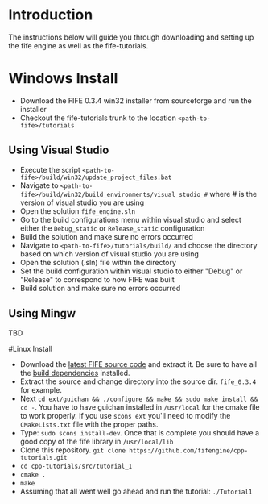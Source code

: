 # Introduction
The instructions below will guide you through downloading and setting up the fife engine as well as the fife-tutorials.

# Windows Install
* Download the FIFE 0.3.4 win32 installer from sourceforge and run the installer
* Checkout the fife-tutorials trunk to the location `<path-to-fife>/tutorials`

## Using Visual Studio
* Execute the script `<path-to-fife>/build/win32/update_project_files.bat`
* Navigate to `<path-to-fife>/build/win32/build_environments/visual_studio_#` where # is the version of visual studio you are using
* Open the solution `fife_engine.sln`
* Go to the build configurations menu within visual studio and select either the `Debug_static` or `Release_static` configuration
* Build the solution and make sure no errors occurred
* Navigate to `<path-to-fife>/tutorials/build/` and choose the directory based on which version of visual studio you are using
* Open the solution (.sln) file within the directory
* Set the build configuration within visual studio to either "Debug" or "Release" to correspond to how FIFE was built
* Build solution and make sure no errors occurred

## Using Mingw
TBD

#Linux Install
* Download the [latest FIFE source code](https://sourceforge.net/projects/fife/files/active/src/) and extract it.  Be sure to have all the [build dependencies](https://github.com/fifengine/fifengine/wiki/dependencies) installed.
* Extract the source and change directory into the source dir.  `fife_0.3.4` for example.
* Next `cd ext/guichan && ./configure && make && sudo make install && cd -`.  You have to have guichan installed in `/usr/local` for the cmake file to work properly.  If you use `scons ext` you'll need to modify the `CMakeLists.txt` file with the proper paths.
* Type: `sudo scons install-dev`.  Once that is complete you should have a good copy of the fife library in `/usr/local/lib`
* Clone this repository.  `git clone https://github.com/fifengine/cpp-tutorials.git`
* `cd cpp-tutorials/src/tutorial_1`
* `cmake .`
* `make`
* Assuming that all went well go ahead and run the tutorial: `./Tutorial1`
